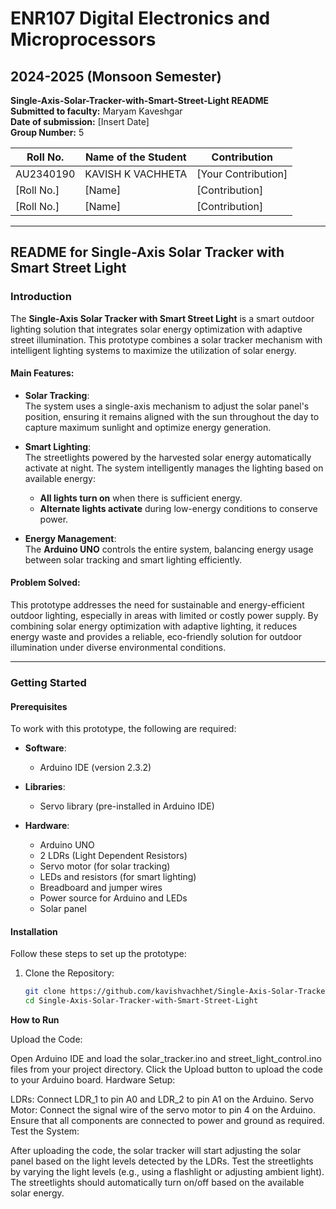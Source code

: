 # ENR107 Digital Electronics and Microprocessors  
## 2024-2025 (Monsoon Semester)  

**Single-Axis-Solar-Tracker-with-Smart-Street-Light README**  
**Submitted to faculty:** Maryam Kaveshgar  
**Date of submission:** [Insert Date]  
**Group Number:** 5  

| Roll No.   | Name of the Student   | Contribution |
|------------|-----------------------|--------------|
| AU2340190  | KAVISH K VACHHETA      | [Your Contribution] |
| [Roll No.] | [Name]                 | [Contribution] |
| [Roll No.] | [Name]                 | [Contribution] |

---

## README for Single-Axis Solar Tracker with Smart Street Light  

### **Introduction**

The **Single-Axis Solar Tracker with Smart Street Light** is a smart outdoor lighting solution that integrates solar energy optimization with adaptive street illumination. This prototype combines a solar tracker mechanism with intelligent lighting systems to maximize the utilization of solar energy.

#### **Main Features**:

- **Solar Tracking**:  
  The system uses a single-axis mechanism to adjust the solar panel's position, ensuring it remains aligned with the sun throughout the day to capture maximum sunlight and optimize energy generation.

- **Smart Lighting**:  
  The streetlights powered by the harvested solar energy automatically activate at night. The system intelligently manages the lighting based on available energy:
  - **All lights turn on** when there is sufficient energy.
  - **Alternate lights activate** during low-energy conditions to conserve power.

- **Energy Management**:  
  The **Arduino UNO** controls the entire system, balancing energy usage between solar tracking and smart lighting efficiently.

#### **Problem Solved**:
This prototype addresses the need for sustainable and energy-efficient outdoor lighting, especially in areas with limited or costly power supply. By combining solar energy optimization with adaptive lighting, it reduces energy waste and provides a reliable, eco-friendly solution for outdoor illumination under diverse environmental conditions.

---

### **Getting Started**  

#### **Prerequisites**  
To work with this prototype, the following are required:

- **Software**:
  - Arduino IDE (version 2.3.2)
  
- **Libraries**:
  - Servo library (pre-installed in Arduino IDE)

- **Hardware**:
  - Arduino UNO
  - 2 LDRs (Light Dependent Resistors)
  - Servo motor (for solar tracking)
  - LEDs and resistors (for smart lighting)
  - Breadboard and jumper wires
  - Power source for Arduino and LEDs
  - Solar panel

#### **Installation**  
Follow these steps to set up the prototype:

1. Clone the Repository:  
   ```bash
   git clone https://github.com/kavishvachhet/Single-Axis-Solar-Tracker-with-Smart-Street-Light.git
   cd Single-Axis-Solar-Tracker-with-Smart-Street-Light

**How to Run** 

Upload the Code:

Open Arduino IDE and load the solar_tracker.ino and street_light_control.ino files from your project directory.
Click the Upload button to upload the code to your Arduino board.
Hardware Setup:

LDRs: Connect LDR_1 to pin A0 and LDR_2 to pin A1 on the Arduino.
Servo Motor: Connect the signal wire of the servo motor to pin 4 on the Arduino.
Ensure that all components are connected to power and ground as required.
Test the System:

After uploading the code, the solar tracker will start adjusting the solar panel based on the light levels detected by the LDRs.
Test the streetlights by varying the light levels (e.g., using a flashlight or adjusting ambient light).
The streetlights should automatically turn on/off based on the available solar energy.
